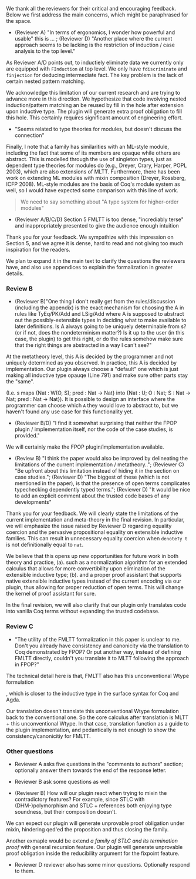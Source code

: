 We thank all the reviewers for their critical and encouraging feedback.
Below we first address the main concerns, which might be paraphrased for the space.

* (Reviewer A) "In terms of ergonomics, I wonder how powerful and usable" this is ... ; (Reviewer D) "Another place where the current approach seems to be lacking is the restriction of induction / case analysis to the top level."


As Reviewer A/D points out, to inductiely eliminate data we currently only are equipped with `FInduction` at top level. We only have `fdiscriminate` and `finjection` for deducing intermediate fact. The key problem is the lack of certain nested pattern matching.

<!-- The idea is 
    fill in the new hole once pattern matching needs to extend the clauses
    lifting nested induction to top level is not necessary
 -->

We acknowledge this limitation of our current research and are trying to advance more in this direction. We hypothesize that code involving nested induction/pattern matching an be reused by fill in the hole after extension upon inductive type. The plugin will generate extra proof obligation to fill this hole. This certainly requires significant amount of engineering effort.



* "Seems related to type theories for modules, but doesn't discuss the connection"
  
Finally, I note that a family has similarities with an ML-style module,
including the fact that some of its members are opaque while others are
abstract. This is modelled through the use of singleton types, just as
dependent type theories for modules do (e.g., Dreyer, Crary, Harper, POPL
2003), which are also extensions of MLTT. Furthermore, there has been work on
extending ML modules with mixin composition (Dreyer, Rossberg, ICFP 2008).
ML-style modules are the basis of Coq's module system as well, so I would have
expected some comparison with this line of work.

  > We need to say something about "A type system for higher-order modules"



* (Reviewer A/B/C/D) Section 5 FMLTT is too dense, "incrediably terse" and inappropriately presented to give the audience enough intuition  



Thank you for your feedback. 
We sympathize with this impression on Section 5, and we agree it is dense, hard to read and not giving too much inspiration for the readers.

We plan to expand it in the main text to clarify the questions the reviewers have, and also use appendices to explain the formalization in greater details. 





### Review B

* (Reviewer B)"One thing I don't really get from the rules/discussion (including the
  appendix) is the exact mechanism for choosing the A in rules like TyEq/PK/Add
  and LSig/Add where A is supposed to abstract out the possibly-extensible types
  in deciding what to make available to later definitions. Is A always going to
  be uniquely determinable from s? (or if not, does the nondeterminism matter?)
  Is it up to the user (in this case, the plugin) to get this right, or do the
  rules somehow make sure that the right things are abstracted in a way I can't
  see?"

At the metatheory level, this A is decided by the programmer and not uniquely determined as you observed. 
In practice, this A is decided by implementation. Our plugin always choose a "default" one which is just making all inductive type opauqe (Line 791) and make sure other parts stay the "same".

<!-- Use example on Pg 16. Concrete run it -->
(I.e. s maps {Nat : W(O, S); pred : Nat -> Nat} into {Nat : U; O : Nat; S : Nat -> Nat; pred : Nat -> Nat}). It is possible to design an interface where the programmer can choose which `A` they would love to abstract to, but we haven't found any use case for this functionality yet.

* (Reviewer B/D) "I find it somewhat surprising that neither the FPOP plugin / implementation
  itself, nor the code of the case studies, is provided."

We will certainly make the FPOP plugin/implementation available.

* (Review B) "I think the paper would also be improved by delineating the limitations of the
  current implementation / metatheory.."; (Reviewer C) "Be upfront about this limitation instead of hiding it in the section on case studies."; (Reviewer D) "The biggest of these (which is not mentioned in the paper), is that the presence of open terms complicates typechecking dependently typed terms."; (Reviewer D) "It would be nice to add an explicit comment about the trusted code bases of any developments"

Thank you for your feedback. We will clearly state the limitations of the current implementation and meta-theory in the final revision. In particular, we will emphasize the issue raised by Reviewer D regarding equality coercion and the pervasive propositional equality on extensible inductive families. This can result in unnecessary equality coercion when `denoteTy t` is not definitionally equal to `nat`.

We believe that this opens up new opportunities for future work in both theory and practice,
(a). such as a normalization algorithm for an extended calculus that allows for more convertibility upon elimination of the extensible inductive type; 
(b). and a proper proof assistant that supports native extensible inductive types instead of the current encoding via our plugin, thus allowing for proper reduction of open terms. This will change the kernel of proof assistant for sure. 

In the final revision, we will also clarify that our plugin only translates code into vanilla Coq terms without expanding the trusted codebase.


### Review C

* "The utility of the FMLTT formalization in this paper is unclear to me. Don't
  you already have consistency and canonicity via the translation to Coq
  demonstrated by FPOP? Or put another way, instead of defining FMLTT directly,
  couldn't you translate it to MLTT following the approach in FPOP?"

The technical detail here is that, FMLTT also has this unconventional Wtype formulation 
<!-- explain how unconventional it is
      what conventional about unconventional Wtype
 -->
, which is closer to the inductive type in the surface syntax for Coq and Agda. 

Our translation doesn't translate this unconventional Wtype formulation back to the conventional one. So the core calculus after translation is MLTT + this unconventional Wtype. In that case, translation function as a guide to the plugin implementation, and pedantically is not enough to show the consistency/canonicitiy for FMLTT.

<!-- make it clear that we have MLTT + unconventional Wtype as target calculus -->

<!-- acknowledge the reviewer's  idea of translating unconventional Wtype into conventional Wtype -->

<!-- We consider the formalized translation as an oversimplified fundation of the plugin implementation(because the unconventional Wtype is closer to the surface syntax so we believe it is legit), also act as a guidance of the plugin implementation, and hope it function as part of the supplementary text for the reader confused about the description in the main text. -->
### Other questions



* Reviewer A asks five questions in the "comments to authors" section;
  optionally answer them towards the end of the response letter.

* Reviewer B ask some questions as well

* (Reviewer B) How will our plugin react when trying to mixin the contradictory features? For example, since STLC with (DHM-)polymorphism and  STLC + references both enjoying type soundness, but their composition doesn't. 

We can expect our plugin will generate unprovable proof obligation under mixin, hindering qed'ed the proposition and thus closing the family.

Another exmaple would be extend *a family of STLC and its termination proof* with general recursion feature. Our plugin will generate unprovable proof obligation inside the reducibility argument for the fixpoint feature.  

 * Reviewer D reviewer also has some minor questions. Optionally respond to them.